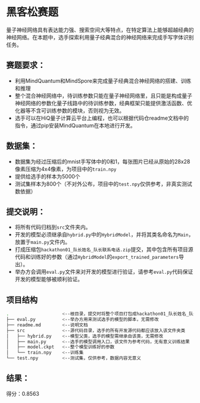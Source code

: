 # 黑客松赛题

量子神经网络具有表达能力强、搜索空间大等特点，在特定算法上能够超越经典的神经网络。在本题中，选手探索利用量子经典混合的神经网络来完成手写字体识别任务。

## 赛题要求：

- 利用MindQuantum和MindSpore来完成量子经典混合神经网络的搭建、训练和推理
- 整个混合神经网络中，待训练参数只能在量子神经网络里，且只能是构成量子神经网络的参数化量子线路中的待训练参数，经典框架只能提供激活函数、优化器等不含可训练参数的模块，否则视为无效。
- 选手可以在HiQ量子计算云平台上编程，也可以根据代码仓readme文档中的指令，通过pip安装MindQuantum在本地进行开发。

## 数据集：

- 数据集为经过压缩后的mnist手写体中的0和1，每张图片已经从原始的28x28像素压缩为4x4像素，为项目中的`train.npy`
- 提供给选手的样本为5000个
- 测试集样本为800个（不对外公布，项目中的`test.npy`仅供参考，非真实测试数依据）

## 提交说明：

- 将所有代码归档到`src`文件夹内。
- 开发的模型必须继承自`hybrid.py`中的`HybridModel`，并将其类名命名为`Main`，放置于`main.py`文件内。
- 打成压缩包`hackathon01_队长姓名_队长联系电话.zip`提交，其中包含所有项目源代码和训练好的参数（通过`HybridModel`的`export_trained_parameters`导出）。
- 举办方会调用`eval.py`文件来对开发的模型进行验证，请参考`eval.py`代码保证开发的模型能够被顺利验证。

## 项目结构

```bash
.                    <--根目录，提交时将整个项目打包成hackathon01_队长姓名_队长联系电话.zip
├── eval.py          <--举办方用来测试选手的模型的脚本，无需修改
├── readme.md        <--说明文档
├── src              <--源代码目录，选手的所有开发源代码都应该放入该文件夹类
│   ├── hybrid.py    <--模型父类，选手的模型需继承自该类，无需修改
│   ├── main.py      <--选手的模型调用入口，该文件为参考代码，无有意义训练结果
│   ├── model.ckpt   <--整个模型训练好的参数
│   └── train.npy    <--训练集
└── test.npy         <--测试集，仅供参考，数据内容无意义
```

## 结果：

得分：0.8563